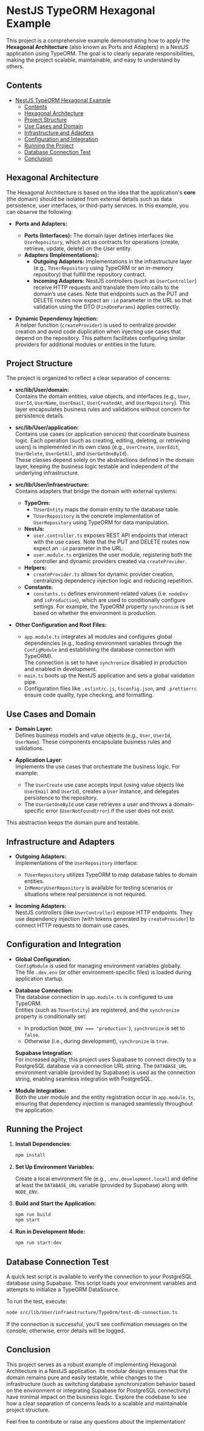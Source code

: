 # NestJS TypeORM Hexagonal Example

This project is a comprehensive example demonstrating how to apply the **Hexagonal Architecture** (also known as Ports and Adapters) in a NestJS application using TypeORM. The goal is to clearly separate responsibilities, making the project scalable, maintainable, and easy to understand by others.

## Contents
- [NestJS TypeORM Hexagonal Example](#nestjs-typeorm-hexagonal-example)
  - [Contents](#contents)
  - [Hexagonal Architecture](#hexagonal-architecture)
  - [Project Structure](#project-structure)
  - [Use Cases and Domain](#use-cases-and-domain)
  - [Infrastructure and Adapters](#infrastructure-and-adapters)
  - [Configuration and Integration](#configuration-and-integration)
  - [Running the Project](#running-the-project)
  - [Database Connection Test](#database-connection-test)
  - [Conclusion](#conclusion)

## Hexagonal Architecture

The Hexagonal Architecture is based on the idea that the application's **core** (the domain) should be isolated from external details such as data persistence, user interfaces, or third-party services. In this example, you can observe the following:

- **Ports and Adapters:**
  - **Ports (Interfaces):** The domain layer defines interfaces like `UserRepository`, which act as contracts for operations (create, retrieve, update, delete) on the _User_ entity.
  - **Adapters (Implementations):**  
    - **Outgoing Adapters:** Implementations in the infrastructure layer (e.g., `TUserRepository` using TypeORM or an in-memory repository) that fulfill the repository contract.
    - **Incoming Adapters:** NestJS controllers (such as `UserController`) receive HTTP requests and translate them into calls to the domain’s use cases. Note that endpoints such as the PUT and DELETE routes now expect an `:id` parameter in the URL so that validation using the DTO (`FindOneParams`) applies correctly.

- **Dynamic Dependency Injection:**  
  A helper function (`createProvider`) is used to centralize provider creation and avoid code duplication when injecting use cases that depend on the repository. This pattern facilitates configuring similar providers for additional modules or entities in the future.

## Project Structure

The project is organized to reflect a clear separation of concerns:

- **src/lib/User/domain:**  
  Contains the domain entities, value objects, and interfaces (e.g., `User`, `UserId`, `UserName`, `UserEmail`, `UserCreatedAt`, and `UserRepository`). This layer encapsulates business rules and validations without concern for persistence details.

- **src/lib/User/application:**  
  Contains use cases (or application services) that coordinate business logic. Each operation (such as creating, editing, deleting, or retrieving users) is implemented in its own class (e.g., `UserCreate`, `UserEdit`, `UserDelete`, `UserGetAll`, and `UserGetOneById`).  
  These classes depend solely on the abstractions defined in the domain layer, keeping the business logic testable and independent of the underlying infrastructure.

- **src/lib/User/infraestructure:**  
  Contains adapters that bridge the domain with external systems:
  - **TypeOrm:**  
    - `TUserEntity` maps the domain entity to the database table.
    - `TUserRepository` is the concrete implementation of `UserRepository` using TypeORM for data manipulation.
  - **NestJs:**  
    - `user.controller.ts` exposes REST API endpoints that interact with the use cases. Note that the PUT and DELETE routes now expect an `:id` parameter in the URL.
    - `user.module.ts` organizes the user module, registering both the controller and dynamic providers created via `createProvider`.
  - **Helpers:**  
    - `createProvider.ts` allows for dynamic provider creation, centralizing dependency injection logic and reducing repetition.
  - **Constants:**  
    - `constants.ts` defines environment-related values (i.e. `nodeEnv` and `isProduction`), which are used to conditionally configure settings. For example, the TypeORM property `synchronize` is set based on whether the environment is production.

- **Other Configuration and Root Files:**  
  - `app.module.ts` integrates all modules and configures global dependencies (e.g., loading environment variables through the `ConfigModule` and establishing the database connection with TypeORM).  
    The connection is set to have `synchronize` disabled in production and enabled in development.
  - `main.ts` boots up the NestJS application and sets a global validation pipe.
  - Configuration files like `.eslintrc.js`, `tsconfig.json`, and `.prettierrc` ensure code quality, type checking, and formatting.

## Use Cases and Domain

- **Domain Layer:**  
  Defines business models and value objects (e.g., `User`, `UserId`, `UserName`). These components encapsulate business rules and validations.

- **Application Layer:**  
  Implements the use cases that orchestrate the business logic. For example:
  - The `UserCreate` use case accepts input (using value objects like `UserEmail` and `UserId`), creates a `User` instance, and delegates persistence to the repository.
  - The `UserGetOneById` use case retrieves a user and throws a domain-specific error (`UserNotFoundError`) if the user does not exist.
  
This abstraction keeps the domain pure and testable.

## Infrastructure and Adapters

- **Outgoing Adapters:**  
  Implementations of the `UserRepository` interface:
  - `TUserRepository` utilizes TypeORM to map database tables to domain entities.
  - `InMemoryUserRepository` is available for testing scenarios or situations where real persistence is not required.

- **Incoming Adapters:**  
  NestJS controllers (like `UserController`) expose HTTP endpoints. They use dependency injection (with tokens generated by `createProvider`) to connect HTTP requests to domain use cases.

## Configuration and Integration

- **Global Configuration:**  
  `ConfigModule` is used for managing environment variables globally.  
  The file `.dev.env` (or other environment-specific files) is loaded during application startup.

- **Database Connection:**  
  The database connection in `app.module.ts` is configured to use TypeORM.  
  Entities (such as `TUserEntity`) are registered, and the `synchronize` property is conditionally set:
  - In production (`NODE_ENV === 'production'`), `synchronize` is set to `false`.
  - Otherwise (i.e., during development), `synchronize` is `true`.

  **Supabase Integration:**  
  For increased agility, this project uses Supabase to connect directly to a PostgreSQL database via a connection URL string. The `DATABASE_URL` environment variable (provided by Supabase) is used as the connection string, enabling seamless integration with PostgreSQL.

- **Module Integration:**  
  Both the user module and the entity registration occur in `app.module.ts`, ensuring that dependency injection is managed seamlessly throughout the application.

## Running the Project

1. **Install Dependencies:**

   ```bash
   npm install
   ```

2. **Set Up Environment Variables:**

   Create a local environment file (e.g., `.env.development.local`) and define at least the `DATABASE_URL` variable (provided by Supabase) along with `NODE_ENV`.

3. **Build and Start the Application:**

   ```bash
   npm run build
   npm start
   ```

4. **Run in Development Mode:**

   ```bash
   npm run start:dev
   ```

## Database Connection Test

A quick test script is available to verify the connection to your PostgreSQL database using Supabase. This script loads your environment variables and attempts to initialize a TypeORM DataSource.

To run the test, execute:

```bash
node src/lib/User/infraestructure/TypeOrm/test-db-connection.ts
```

If the connection is successful, you'll see confirmation messages on the console; otherwise, error details will be logged.

## Conclusion

This project serves as a robust example of implementing Hexagonal Architecture in a NestJS application. Its modular design ensures that the domain remains pure and easily testable, while changes to the infrastructure (such as switching database synchronization behavior based on the environment or integrating Supabase for PostgreSQL connectivity) have minimal impact on the business logic. Explore the codebase to see how a clear separation of concerns leads to a scalable and maintainable project structure.

Feel free to contribute or raise any questions about the implementation!